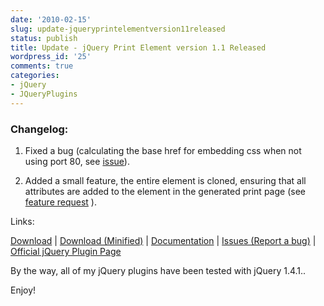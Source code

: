 ```yaml
---
date: '2010-02-15'
slug: update-jqueryprintelementversion11released
status: publish
title: Update - jQuery Print Element version 1.1 Released
wordpress_id: '25'
comments: true
categories:
- jQuery
- JQueryPlugins
---
```


### Changelog:

  1. Fixed a bug (calculating the base href for embedding css when not using port 80, see [issue](http://github.com/erikzaadi/jQueryPlugins/issues/closed#issue/6)).

  2. Added a small feature, the entire element is cloned, ensuring that all attributes are added to the element in the generated print page (see [feature request](http://github.com/erikzaadi/jQueryPlugins/issues/closed#issue/5) ).

Links:

[Download](http://projects.erikzaadi.com/jQueryPlugins/scripts/jquery.printElement.js) | [Download (Minified)](http://projects.erikzaadi.com/jQueryPlugins/scripts/jquery.printElement.min.js) | [Documentation](http://projects.erikzaadi.com/jQueryPlugins/jQuery.printElement/) | [Issues (Report a bug)](http://github.com/erikzaadi/jQueryPlugins/issues/labels/printElement) | [Official jQuery Plugin Page](http://plugins.jquery.com/project/printElement)

By the way, all of my jQuery plugins have been tested with
jQuery 1.4.1..

Enjoy!
